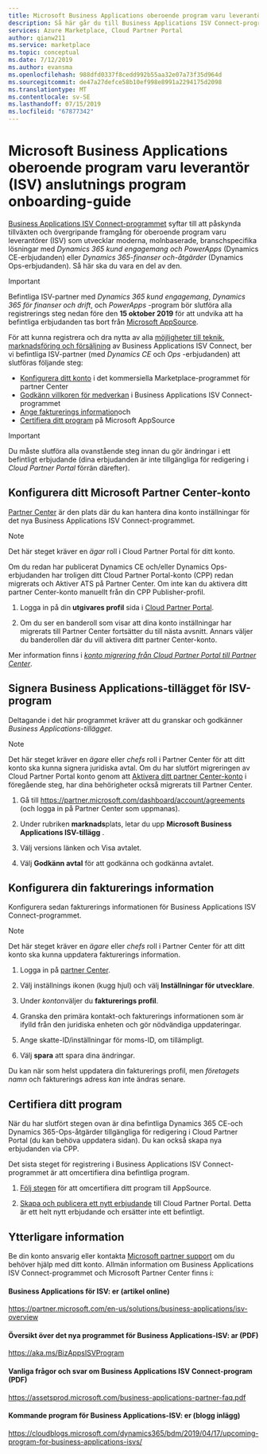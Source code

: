 ```yaml
---
title: Microsoft Business Applications oberoende program varu leverantör (ISV) anslutnings program onboarding-guide
description: Så här går du till Business Applications ISV Connect-programmet.
services: Azure Marketplace, Cloud Partner Portal
author: qianw211
ms.service: marketplace
ms.topic: conceptual
ms.date: 7/12/2019
ms.author: evansma
ms.openlocfilehash: 988dfd0337f8cedd992b55aa32e07a73f35d964d
ms.sourcegitcommit: de47a27defce58b10ef998e8991a2294175d2098
ms.translationtype: MT
ms.contentlocale: sv-SE
ms.lasthandoff: 07/15/2019
ms.locfileid: "67877342"
---
```

# <a name="microsoft-business-applications-independent-software-vendor-isv-connect-program-onboarding-guide"></a>Microsoft Business Applications oberoende program varu leverantör (ISV) anslutnings program onboarding-guide

[Business Applications ISV Connect-programmet](https://partner.microsoft.com/solutions/business-applications/isv-overview) syftar till att påskynda tillväxten och övergripande framgång för oberoende program varu leverantörer (ISV) som utvecklar moderna, molnbaserade, branschspecifika lösningar med *Dynamics 365 kund engagemang och PowerApps* (Dynamics CE-erbjudanden) eller *Dynamics 365-finanser och-åtgärder* (Dynamics Ops-erbjudanden). Så här ska du vara en del av den.

> [!IMPORTANT]
> Befintliga ISV-partner med *Dynamics 365 kund engagemang*, *Dynamics 365 för finanser och drift*, och *PowerApps* -program bör slutföra alla registrerings steg nedan före den **15 oktober 2019** för att undvika att ha befintliga erbjudanden tas bort från [Microsoft AppSource](https://appsource.microsoft.com).

För att kunna registrera och dra nytta av alla [möjligheter till teknik, marknadsföring och försäljning](https://partner.microsoft.com/en-us/solutions/business-applications/isv-overview) av Business Applications ISV Connect, ber vi befintliga ISV-partner (med *Dynamics CE* och *Ops* -erbjudanden) att slutföras följande steg: 

 - [Konfigurera ditt konto](#set-up-your-microsoft-partner-center-account) i det kommersiella Marketplace-programmet för partner Center
 - [Godkänn villkoren för medverkan](#sign-the-business-applications-isv-program-addendum) i Business Applications ISV Connect-programmet
 - [Ange fakturerings information](#set-up-your-billing-information)och
 - [Certifiera ditt program](#recertify-your-application) på Microsoft AppSource

> [!IMPORTANT]
> Du måste slutföra alla ovanstående steg innan du gör ändringar i ett befintligt erbjudande (dina erbjudanden är inte tillgängliga för redigering i *Cloud Partner Portal* förrän därefter).

## <a name="set-up-your-microsoft-partner-center-account"></a>Konfigurera ditt Microsoft Partner Center-konto

[Partner Center](https://partner.microsoft.com) är den plats där du kan hantera dina konto inställningar för det nya Business Applications ISV Connect-programmet.

> [!NOTE]
> Det här steget kräver en *ägar* roll i Cloud Partner Portal för ditt konto.

Om du redan har publicerat Dynamics CE och/eller Dynamics Ops-erbjudanden har troligen ditt Cloud Partner Portal-konto (CPP) redan migrerats och Aktiver ATS på Partner Center. Om inte kan du aktivera ditt partner Center-konto manuellt från din CPP Publisher-profil.

1. Logga in på din **utgivares profil** sida i [Cloud Partner Portal](https://cloudpartner.azure.com/).

2. Om du ser en banderoll som visar att dina konto inställningar har migrerats till Partner Center fortsätter du till nästa avsnitt. Annars väljer du banderollen där du vill aktivera ditt partner Center-konto.

Mer information finns i [*konto migrering från Cloud Partner Portal till Partner Center*](../partner-center-portal/account-migration-from-cpp-to-pc.md).

## <a name="sign-the-business-applications-isv-program-addendum"></a>Signera Business Applications-tillägget för ISV-program

Deltagande i det här programmet kräver att du granskar och godkänner *Business Applications-tillägget*.

> [!NOTE]
> Det här steget kräver en *ägare* eller *chefs* roll i Partner Center för att ditt konto ska kunna signera juridiska avtal. Om du har slutfört migreringen av Cloud Partner Portal konto genom att [Aktivera ditt partner Center-konto](#set-up-your-microsoft-partner-center-account) i föregående steg, har dina behörigheter också migrerats till Partner Center.

1. Gå till https://partner.microsoft.com/dashboard/account/agreements (och logga in på Partner Center som uppmanas).

2. Under rubriken **marknads**plats, letar du upp **Microsoft Business Applications ISV-tillägg** .

3. Välj versions länken och Visa avtalet.

4. Välj **Godkänn avtal** för att godkänna och godkänna avtalet.

## <a name="set-up-your-billing-information"></a>Konfigurera din fakturerings information

Konfigurera sedan fakturerings informationen för Business Applications ISV Connect-programmet.

> [!NOTE]
> Det här steget kräver en *ägare* eller *chefs* roll i Partner Center för att ditt konto ska kunna uppdatera fakturerings information.

1. Logga in på [partner Center](https://partner.microsoft.com/dashboard).

2. Välj inställnings ikonen (kugg hjul) och välj **Inställningar för utvecklare**.

3. Under *konton*väljer du **fakturerings profil**.

4. Granska den primära kontakt-och fakturerings informationen som är ifylld från den juridiska enheten och gör nödvändiga uppdateringar.

5. Ange skatte-ID/inställningar för moms-ID, om tillämpligt.

6. Välj **spara** att spara dina ändringar.

Du kan när som helst uppdatera din fakturerings profil, men *företagets namn* och fakturerings adress *kan* inte ändras senare.

## <a name="recertify-your-application"></a>Certifiera ditt program

När du har slutfört stegen ovan är dina befintliga Dynamics 365 CE-och Dynamics 365-Ops-åtgärder tillgängliga för redigering i Cloud Partner Portal (du kan behöva uppdatera sidan). Du kan också skapa nya erbjudanden via CPP.

Det sista steget för registrering i Business Applications ISV Connect-programmet är att omcertifiera dina befintliga program.

1. [Följ stegen](https://partner.microsoft.com/en-us/solutions/business-applications/isv-publish) för att omcertifiera ditt program till AppSource.

2. [Skapa och publicera ett nytt erbjudande](manage-offers/cpp-manage-offers.md) till Cloud Partner Portal. Detta är ett helt nytt erbjudande och ersätter inte ett befintligt.

## <a name="further-info"></a>Ytterligare information

Be din konto ansvarig eller kontakta [Microsoft partner support](https://partner.microsoft.com/support) om du behöver hjälp med ditt konto. Allmän information om Business Applications ISV Connect-programmet och Microsoft Partner Center finns i:

#### <a name="business-applications-for-isvs-online-article"></a>Business Applications för ISV: er (artikel online)
https://partner.microsoft.com/en-us/solutions/business-applications/isv-overview

#### <a name="overview-of-the-new-program-for-business-applications-isvs-pdf"></a>Översikt över det nya programmet för Business Applications-ISV: ar (PDF)
https://aka.ms/BizAppsISVProgram

#### <a name="business-applications-isv-connect-program-faq-pdf"></a>Vanliga frågor och svar om Business Applications ISV Connect-program (PDF)
https://assetsprod.microsoft.com/business-applications-partner-faq.pdf

#### <a name="upcoming-program-for-business-applications-isvs-blog-post"></a>Kommande program för Business Applications-ISV: er (blogg inlägg)
https://cloudblogs.microsoft.com/dynamics365/bdm/2019/04/17/upcoming-program-for-business-applications-isvs/


